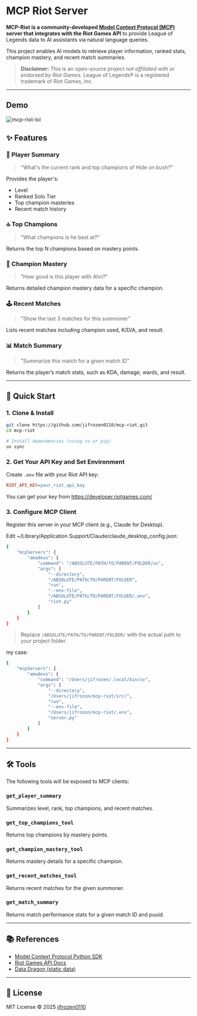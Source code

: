 # MCP Riot Server

**MCP-Riot is a community-developed [Model Context Protocol (MCP)](https://github.com/modelcontextprotocol) server that integrates with the Riot Games API** to provide League of Legends data to AI assistants via natural language queries.

This project enables AI models to retrieve player information, ranked stats, champion mastery, and recent match summaries.

> **Disclaimer:** This is an open-source project *not affiliated with or endorsed by Riot Games.* League of Legends® is a registered trademark of Riot Games, Inc.

---
## Demo
![mcp-riot-lol](https://github.com/user-attachments/assets/ef0c62d7-f99b-4a74-bc7d-8b737bf8fe2a)


## ✨ Features

### 🧾 Player Summary
> "What's the current rank and top champions of Hide on bush?"

Provides the player's:
- Level
- Ranked Solo Tier
- Top champion masteries
- Recent match history

### 🔝 Top Champions
> "What champions is he best at?"

Returns the top N champions based on mastery points.

### 🎯 Champion Mastery
> "How good is this player with Ahri?"

Returns detailed champion mastery data for a specific champion.

### 🕹️ Recent Matches
> "Show the last 3 matches for this summoner"

Lists recent matches including champion used, K/D/A, and result.

### 📊 Match Summary
> "Summarize this match for a given match ID"

Returns the player’s match stats, such as KDA, damage, wards, and result.

---

## 🚀 Quick Start

### 1. Clone & Install

```bash
git clone https://github.com/jifrozen0110/mcp-riot.git
cd mcp-riot

# Install dependencies (using uv or pip)
uv sync
```


### 2. Get Your API Key and Set Environment

Create `.env` file with your Riot API key:

```ini
RIOT_API_KEY=your_riot_api_key
```
You can get your key from https://developer.riotgames.com/


### 3. Configure MCP Client

Register this server in your MCP client (e.g., Claude for Desktop).

Edit ~/Library/Application Support/Claude/claude_desktop_config.json:

``` bash
{
    "mcpServers": {
        "amadeus": {
            "command": "/ABSOLUTE/PATH/TO/PARENT/FOLDER/uv",
            "args": [
                "--directory",
                "/ABSOLUTE/PATH/TO/PARENT/FOLDER",
                "run",
                "--env-file",
                "/ABSOLUTE/PATH/TO/PARENT/FOLDER/.env",
                "riot.py"
            ]
        }
    }
}
```

> Replace `/ABSOLUTE/PATH/TO/PARENT/FOLDER/` with the actual path to your project folder.

my case:

``` bash
{
    "mcpServers": {
        "amadeus": {
            "command": "/Users/jifrozen/.local/bin/uv",
            "args": [
                "--directory",
                "/Users/jifrozen/mcp-riot/src/",
                "run",
                "--env-file",
                "/Users/jifrozen/mcp-riot/.env",
                "server.py"
            ]
        }
    }
}

```

---
## 🛠️ Tools

The following tools will be exposed to MCP clients:

### `get_player_summary`

Summarizes level, rank, top champions, and recent matches.

### `get_top_champions_tool`

Returns top champions by mastery points.

### `get_champion_mastery_tool`

Returns mastery details for a specific champion.

### `get_recent_matches_tool`

Returns recent matches for the given summoner.

### `get_match_summary`

Returns match performance stats for a given match ID and puuid.

---

## 📚 References

- [Model Context Protocol Python SDK](https://github.com/modelcontextprotocol/python-sdk)
- [Riot Games API Docs](https://developer.riotgames.com/)
- [Data Dragon (static data)](https://developer.riotgames.com/docs/lol#data-dragon)

---

## 📝 License

MIT License © 2025 [jifrozen0110](https://github.com/jifrozen0110)
